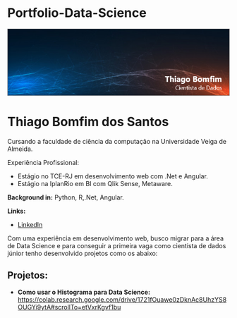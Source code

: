 # Portfolio-Data-Science
<p align="center">
  <img src="Capa2.png" >
</p>
<h1> Thiago Bomfim dos Santos</h1>

Cursando a faculdade de ciência da computação na Universidade Veiga de Almeida.

Experiência Profissional:
  - Estágio no TCE-RJ em desenvolvimento web com .Net e Angular.
  - Estágio na IplanRio em BI com Qlik Sense, Metaware.

**Background in:** Python, R,.Net, Angular.

**Links:**
* [LinkedIn](https://www.linkedin.com/in/thiago-bomfim-3aa167183/)


Com uma experiência em desenvolvimento web, busco migrar para a área de Data Science e para conseguir a primeira vaga como cientista de dados júnior tenho desenvolvido projetos como os abaixo:
## Projetos:
* **Como usar o Histograma para Data Science:** https://colab.research.google.com/drive/1721fOuawe0zDknAc8UhzYS8OUGYi9ytA#scrollTo=etVxrKgvf1bu
